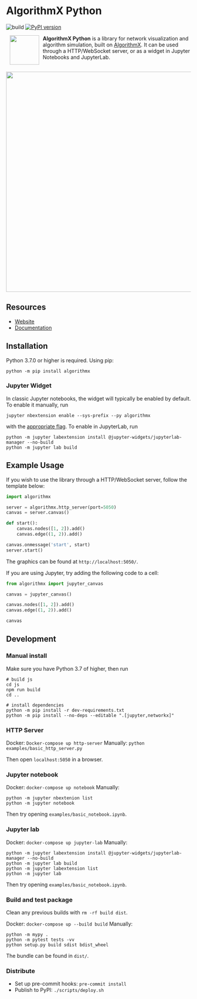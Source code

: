 # AlgorithmX Python

![build](https://github.com/algrx/algorithmx-python/workflows/build/badge.svg)
[![PyPI version](https://badge.fury.io/py/algorithmx.svg)](https://pypi.org/project/algorithmx)

<img src="https://raw.githubusercontent.com/algrx/algorithmx/master/img/logo.svg?sanitize=true" align="left" hspace="10" width="80px">

**AlgorithmX Python** is a library for network visualization and algorithm simulation, built on <a
href="https://github.com/algrx/algorithmx">AlgorithmX</a>. It can be used through a HTTP/WebSocket
server, or as a widget in Jupyter Notebooks and JupyterLab.
<br><br>

<img src="https://raw.githubusercontent.com/algrx/algorithmx/master/img/example.svg?sanitize=true" align="center" width="600px">

## Resources

- <a href="https://algrx.github.io/">Website</a>
- <a href="https://algrx.github.io/algorithmx/docs/python/">Documentation</a>

## Installation

Python 3.7.0 or higher is required. Using pip:

```
python -m pip install algorithmx
```

### Jupyter Widget

In classic Jupyter notebooks, the widget will typically be enabled by default. To enable it
manually, run

```
jupyter nbextension enable --sys-prefix --py algorithmx
```

with the <a href="https://jupyter-notebook.readthedocs.io/en/stable/extending/frontend_extensions.html#installing-and-enabling-extensions">appropriate flag</a>. To enable in JupyterLab, run

```
python -m jupyter labextension install @jupyter-widgets/jupyterlab-manager --no-build
python -m jupyter lab build
```

## Example Usage

If you wish to use the library through a HTTP/WebSocket server, follow the template below:

```python
import algorithmx

server = algorithmx.http_server(port=5050)
canvas = server.canvas()

def start():
    canvas.nodes([1, 2]).add()
    canvas.edge((1, 2)).add()

canvas.onmessage('start', start)
server.start()
```

The graphics can be found at `http://localhost:5050/`.

If you are using Jupyter, try adding the following code to a cell:

```python
from algorithmx import jupyter_canvas

canvas = jupyter_canvas()

canvas.nodes([1, 2]).add()
canvas.edge((1, 2)).add()

canvas
```

## Development

### Manual install

Make sure you have Python 3.7 of higher, then run

```
# build js
cd js
npm run build
cd ..

# install dependencies
python -m pip install -r dev-requirements.txt
python -m pip install --no-deps --editable ".[jupyter,networkx]"
```

### HTTP Server

Docker: `Docker-compose up http-server`
Manually: `python examples/basic_http_server.py`

Then open `localhost:5050` in a browser.

### Jupyter notebook

Docker: `docker-compose up notebook`
Manually:
```
python -m jupyter nbextenion list
python -m jupyter notebook
```

Then try opening `examples/basic_notebook.ipynb`.

### Jupyter lab

Docker: `docker-compose up jupyter-lab`
Manually:
```
python -m jupyter labextension install @jupyter-widgets/jupyterlab-manager --no-build
python -m jupyter lab build
python -m jupyter labextension list
python -m jupyter lab
```

Then try opening `examples/basic_notebook.ipynb`.

### Build and test package

Clean any previous builds with `rm -rf build dist`.

Docker: `docker-compose up --build build`
Manually:
```
python -m mypy .
python -m pytest tests -vv
python setup.py build sdist bdist_wheel
```

The bundle can be found in `dist/`.

### Distribute

- Set up pre-commit hooks: `pre-commit install`
- Publish to PyPI: `./scripts/deploy.sh`
